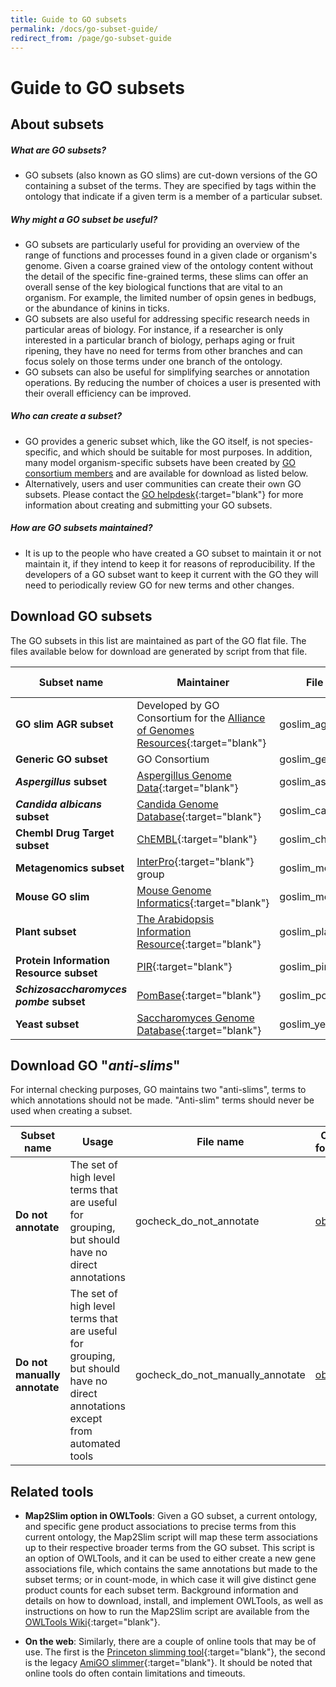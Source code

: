 ```yaml
---
title: Guide to GO subsets
permalink: /docs/go-subset-guide/
redirect_from: /page/go-subset-guide
---
```


# Guide to GO subsets
## About subsets
##### What are GO subsets?

- GO subsets (also known as GO slims) are cut-down versions of the GO containing a subset of the terms. They are specified by tags within the ontology that indicate if a given term is a member of a particular subset.

##### Why might a GO subset be useful?

- GO subsets are particularly useful for providing an overview of the range of functions and processes found in a given clade or organism's genome. Given a coarse grained view of the ontology content without the detail of the specific fine-grained terms, these slims can offer an overall sense of the key biological functions that are vital to an organism. For example, the limited number of opsin genes in bedbugs, or the abundance of kinins in ticks.
- GO subsets are also useful for addressing specific research needs in particular areas of biology. For instance, if a researcher is only interested in a particular branch of biology, perhaps aging or fruit ripening, they have no need for terms from other branches and can focus solely on those terms under one branch of the ontology.
- GO subsets can also be useful for simplifying searches or annotation operations. By reducing the number of choices a user is presented with their overall efficiency can be improved.

##### Who can create a subset?
- GO provides a generic subset which, like the GO itself, is not species-specific, and which should be suitable for most purposes. In addition, many model organism-specific subsets have been created by [GO consortium members](/docs/go-consortium/) and are available for download as listed below.
- Alternatively, users and user communities can create their own GO subsets. Please contact the [GO helpdesk](http://help.geneontology.org/){:target="blank"} for more information about creating and submitting your GO subsets.

##### How are GO subsets maintained?
- It is up to the people who have created a GO subset to maintain it or not maintain it, if they intend to keep it for reasons of reproducibility. If the developers of a GO subset want to keep it current with the GO they will need to periodically review GO for new terms and other changes.

## Download GO subsets

The GO subsets in this list are maintained as part of the GO flat file. The files available below for download are generated by script from that file.


|**Subset name**|**Maintainer**|**File name**|**OBO format**|**OWL format**|**json format**|**yaml format**|
|------------------|-------------|-------------|-------------|------------|-------------|------------|
|**GO slim AGR subset**|Developed by GO Consortium for the [Alliance of Genomes Resources](https://www.alliancegenome.org/){:target="blank"} |goslim_agr  |[obo](http://current.geneontology.org/ontology/subsets/goslim_agr.obo) |[owl](http://current.geneontology.org/ontology/subsets/goslim_agr.owl){:target="blank"}  |[json](http://current.geneontology.org/ontology/subsets/goslim_agr.json){:target="blank"}  |[yaml](http://current.geneontology.org/ontology/subsets/goslim_agr.yaml) |
|**Generic GO subset**|GO Consortium |goslim_generic|[obo](http://current.geneontology.org/ontology/subsets/goslim_generic.obo)| [owl](http://current.geneontology.org/ontology/subsets/goslim_generic.owl){:target="blank"}  |[json](http://current.geneontology.org/ontology/subsets/goslim_generic.json){:target="blank"}  |[yaml](http://current.geneontology.org/ontology/subsets/goslim_generic.yaml) |
|*__Aspergillus__* **subset**|[Aspergillus Genome Data](http://www.aspgd.org/){:target="blank"} |goslim_aspergillus|[obo](http://current.geneontology.org/ontology/subsets/goslim_aspergillus.obo) |[owl](http://current.geneontology.org/ontology/subsets/goslim_aspergillus.owl){:target="blank"}  |[json](http://current.geneontology.org/ontology/subsets/goslim_aspergillus.json){:target="blank"}  |[yaml](http://current.geneontology.org/ontology/subsets/goslim_aspergillus.yaml) |
|*__Candida albicans__* **subset**|[Candida Genome Database](http://www.candidagenome.org/){:target="blank"} |goslim_candida|[obo](http://current.geneontology.org/ontology/subsets/goslim_candida.obo)|[owl](http://current.geneontology.org/ontology/subsets/goslim_candida.owl){:target="blank"}  |[json](http://current.geneontology.org/ontology/subsets/goslim_candida.json){:target="blank"}  |[yaml](http://current.geneontology.org/ontology/subsets/goslim_candida.yaml) |
|**Chembl Drug Target subset**|[ChEMBL](https://www.ebi.ac.uk/chembl/){:target="blank"} |goslim_chembl|[obo](http://current.geneontology.org/ontology/subsets/goslim_chembl.obo) |[owl](http://current.geneontology.org/ontology/subsets/goslim_chembl.owl){:target="blank"}  |[json](http://current.geneontology.org/ontology/subsets/goslim_chembl.json){:target="blank"} |[yaml](http://current.geneontology.org/ontology/subsets/goslim_chembl.yaml) |
|**Metagenomics subset**|[InterPro](http://www.ebi.ac.uk/interpro/){:target="blank"}  group|goslim_metagenomic|[obo](http://current.geneontology.org/ontology/subsets/goslim_metagenomics.obo) | [owl](http://current.geneontology.org/ontology/subsets/goslim_metagenomics.owl){:target="blank"}  |[json](http://current.geneontology.org/ontology/subsets/goslim_metagenomics.json){:target="blank"} |[yaml](http://current.geneontology.org/ontology/subsets/goslim_metagenomics.yaml) |
|**Mouse GO slim**|[Mouse Genome Informatics](http://www.informatics.jax.org/){:target="blank"} |goslim_mouse|[obo](http://current.geneontology.org/ontology/subsets/goslim_mouse.obo) |[owl](http://current.geneontology.org/ontology/subsets/goslim_mouse.owl){:target="blank"}  |[json](http://current.geneontology.org/ontology/subsets/goslim_mouse.json){:target="blank"}  |[yaml](http://current.geneontology.org/ontology/subsets/goslim_mouse.yaml) |
|**Plant subset**|[The Arabidopsis Information Resource](https://www.arabidopsis.org/){:target="blank"} |goslim_plant|[obo](http://current.geneontology.org/ontology/subsets/goslim_plant.obo) |[owl](http://current.geneontology.org/ontology/subsets/goslim_plant.owl){:target="blank"}  |[json](http://current.geneontology.org/ontology/subsets/goslim_plant.json){:target="blank"}  |[yaml](http://current.geneontology.org/ontology/subsets/goslim_plant.yaml) |
|**Protein Information Resource subset**|[PIR](https://pir.georgetown.edu/){:target="blank"} |goslim_pir|[obo](http://current.geneontology.org/ontology/subsets/goslim_pir.obo) |[owl](http://current.geneontology.org/ontology/subsets/goslim_pir.owl){:target="blank"}  |[json](http://current.geneontology.org/ontology/subsets/goslim_pir.json){:target="blank"}  | [yaml](http://current.geneontology.org/ontology/subsets/goslim_pir.yaml) |
|*__Schizosaccharomyces pombe__* **subset**|[PomBase](https://www.pombase.org/){:target="blank"} |goslim_pombe|[obo](http://current.geneontology.org/ontology/subsets/goslim_pombe.obo) |[owl](http://current.geneontology.org/ontology/subsets/goslim_pombe.owl){:target="blank"}  |[json](http://current.geneontology.org/ontology/subsets/goslim_pombe.json){:target="blank"}  |[yaml](http://current.geneontology.org/ontology/subsets/goslim_pombe.yaml) |
|**Yeast subset**|[Saccharomyces Genome Database](https://www.yeastgenome.org/){:target="blank"} |goslim_yeast|[obo](http://current.geneontology.org/ontology/subsets/goslim_yeast.obo) |[owl](http://current.geneontology.org/ontology/subsets/goslim_yeast.owl){:target="blank"}  |[json](http://current.geneontology.org/ontology/subsets/goslim_yeast.json){:target="blank"}  |[yaml](http://current.geneontology.org/ontology/subsets/goslim_yeast.yaml) |

## Download GO "*__anti-slims__*"

For internal checking purposes, GO maintains two "anti-slims", terms to which annotations should not be made. "Anti-slim" terms should never be used when creating a subset.


|**Subset name**|**Usage** |**File name** |**OBO format** |**OWL format** |**json format** |**yaml format** |
|------------------|----------|----------|----------|----------|----------|----------|
|**Do not annotate**|The set of high level terms that are useful for grouping, but should have no direct annotations| gocheck_do_not_annotate |[obo](http://current.geneontology.org/ontology/subsets/gocheck_do_not_annotate.obo)| [owl](http://current.geneontology.org/ontology/subsets/gocheck_do_not_annotate.owl){:target="blank"}  |[json](http://current.geneontology.org/ontology/subsets/gocheck_do_not_annotate.json){:target="blank"}  |[yaml](http://current.geneontology.org/ontology/subsets/gocheck_do_not_annotate.yaml)|
|**Do not manually annotate**|The set of high level terms that are useful for grouping, but should have no direct annotations except from automated tools| gocheck_do_not_manually_annotate|[obo](http://current.geneontology.org/ontology/subsets/gocheck_do_not_manually_annotate.obo)|[owl](http://current.geneontology.org/ontology/subsets/gocheck_do_not_manually_annotate.owl){:target="blank"}  |[json](http://current.geneontology.org/ontology/subsets/gocheck_do_not_manually_annotate.json){:target="blank"}  |[yaml](http://current.geneontology.org/ontology/subsets/gocheck_do_not_manually_annotate.yaml)|

## Related tools
- __Map2Slim option in OWLTools__:
Given a GO subset, a current ontology, and specific gene product associations to precise terms from this current ontology, the Map2Slim script will map these term associations up to their respective broader terms from the GO subset. This script is an option of OWLTools, and it can be used to either create a new gene associations file, which contains the same annotations but made to the subset terms; or in count-mode, in which case it will give distinct gene product counts for each subset term. Background information and details on how to download, install, and implement OWLTools, as well as instructions on how to run the Map2Slim script are available from the <a href="https://github.com/owlcollab/owltools/wiki/Map2Slim">OWLTools Wiki</a>{:target="blank"}.

- __On the web__:
Similarly, there are a couple of online tools that may be of use. The first is the [Princeton slimming tool](http://go.princeton.edu/){:target="blank"}, the second is the legacy [AmiGO slimmer](http://amigo1.geneontology.org/cgi-bin/amigo/slimmer){:target="blank"}. It should be noted that online tools do often contain limitations and timeouts.

